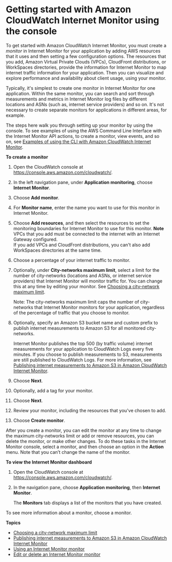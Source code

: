 # Getting started with Amazon CloudWatch Internet Monitor using the console<a name="CloudWatch-IM-get-started"></a>

To get started with Amazon CloudWatch Internet Monitor, you must create a *monitor* in Internet Monitor for your application by adding AWS resources that it uses and then setting a few configuration options\. The resources that you add, Amazon Virtual Private Clouds \(VPCs\), CloudFront distributions, or WorkSpaces directories, provide the information for Internet Monitor to map internet traffic information for your application\. Then you can visualize and explore performance and availability about client usage, using your monitor\.

Typically, it's simplest to create one monitor in Internet Monitor for one application\. Within the same monitor, you can search and sort through measurements and metrics in Internet Monitor log files by different locations and ASNs \(such as, internet service providers\) and so on\. It's not necessary to create separate monitors for applications in different areas, for example\. 

 The steps here walk you through setting up your monitor by using the console\. To see examples of using the AWS Command Line Interface with the Internet Monitor API actions, to create a monitor, view events, and so on, see [Examples of using the CLI with Amazon CloudWatch Internet Monitor](CloudWatch-IM-get-started-CLI.md)\.

**To create a monitor**

1. Open the CloudWatch console at [https://console\.aws\.amazon\.com/cloudwatch/](https://console.aws.amazon.com/cloudwatch/)\.

1. In the left navigation pane, under **Application monitoring**, choose **Internet Monitor**\.

1. Choose **Add monitor**\.

1. For **Monitor name**, enter the name you want to use for this monitor in Internet Monitor\.

1. Choose **Add resources**, and then select the resources to set the monitoring boundaries for Internet Monitor to use for this monitor\.
**Note**  
VPCs that you add must be connected to the internet with an Internet Gateway configured\.  
If you add VPCs and CloudFront distributions, you can't also add WorkSpaces directories at the same time\.

1. Choose a percentage of your internet traffic to monitor\. 

1. Optionally, under **City\-networks maximum limit**, select a limit for the number of city\-networks \(locations and ASNs, or internet service providers\) that Internet Monitor will monitor traffic for\. You can change this at any time by editing your monitor\. See [Choosing a city\-network maximum limit](IMCityNetworksMaximum.md)\. 

   Note: The city\-networks maximum limit caps the number of city\-networks that Internet Monitor monitors for your application, regardless of the percentage of traffic that you choose to monitor\.

1. Optionally, specify an Amazon S3 bucket name and custom prefix to publish internet measurements to Amazon S3 for all monitored city\-networks\. 

   Internet Monitor publishes the top 500 \(by traffic volume\) internet measurements for your application to CloudWatch Logs every five minutes\. If you choose to publish measurements to S3, measurements are still published to CloudWatch Logs\. For more information, see [Publishing internet measurements to Amazon S3 in Amazon CloudWatch Internet Monitor](CloudWatch-IM-get-started.Publish-to-S3.md)\.

1. Choose **Next**\.

1. Optionally, add a tag for your monitor\.

1. Choose **Next**\.

1. Review your monitor, including the resources that you've chosen to add\.

1. Choose **Create monitor**\.

After you create a monitor, you can edit the monitor at any time to change the maximum city\-networks limit or add or remove resources, you can delete the monitor, or make other changes\. To do these tasks in the Internet Monitor console, select a monitor, and then choose an option in the **Action** menu\. Note that you can’t change the name of the monitor\.

**To view the Internet Monitor dashboard**

1. Open the CloudWatch console at [https://console\.aws\.amazon\.com/cloudwatch/](https://console.aws.amazon.com/cloudwatch/)\.

1. In the navigation pane, choose **Application monitoring**, then **Internet Monitor**\.

   The **Monitors** tab displays a list of the monitors that you have created\. 

To see more information about a monitor, choose a monitor\.

**Topics**
+ [Choosing a city\-network maximum limit](IMCityNetworksMaximum.md)
+ [Publishing internet measurements to Amazon S3 in Amazon CloudWatch Internet Monitor](CloudWatch-IM-get-started.Publish-to-S3.md)
+ [Using an Internet Monitor monitor](IMWhyCreateMonitor.md)
+ [Edit or delete an Internet Monitor monitor](CloudWatch-IM-get-started.edit-monitor.md)